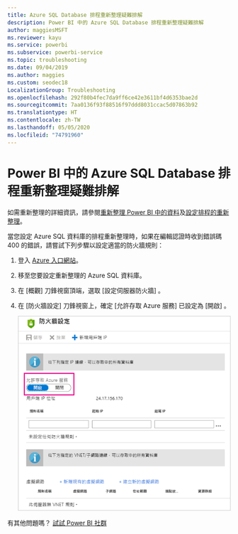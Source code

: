 ```yaml
---
title: Azure SQL Database 排程重新整理疑難排解
description: Power BI 中的 Azure SQL Database 排程重新整理疑難排解
author: maggiesMSFT
ms.reviewer: kayu
ms.service: powerbi
ms.subservice: powerbi-service
ms.topic: troubleshooting
ms.date: 09/04/2019
ms.author: maggies
ms.custom: seodec18
LocalizationGroup: Troubleshooting
ms.openlocfilehash: 292f80b4fec7da9ff6ce42e3611bf4d6353bae2d
ms.sourcegitcommit: 7aa0136f93f88516f97ddd8031ccac5d07863b92
ms.translationtype: HT
ms.contentlocale: zh-TW
ms.lasthandoff: 05/05/2020
ms.locfileid: "74791960"
---
```

# <a name="troubleshooting-scheduled-refresh-for-azure-sql-databases-in-power-bi"></a>Power BI 中的 Azure SQL Database 排程重新整理疑難排解

如需重新整理的詳細資訊，請參閱[重新整理 Power BI 中的資料](refresh-data.md)及[設定排程的重新整理](refresh-scheduled-refresh.md)。

當您設定 Azure SQL 資料庫的排程重新整理時，如果在編輯認證時收到錯誤碼 400 的錯誤，請嘗試下列步驟以設定適當的防火牆規則：

1. 登入 [Azure 入口網站](https://portal.azure.com)。

1. 移至您要設定重新整理的 Azure SQL 資料庫。

1. 在 [概觀]  刀鋒視窗頂端，選取 [設定伺服器防火牆]  。

1. 在 [防火牆設定]  刀鋒視窗上，確定 [允許存取 Azure 服務]  已設定為 [開啟]  。

    ![Azure 所允許的服務](media/service-admin-troubleshooting-scheduled-refresh-azure-sql-databases/azurerefresh.png)  

有其他問題嗎？ [試試 Power BI 社群](https://community.powerbi.com/)

